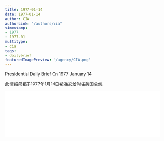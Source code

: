 ```yaml
---
title: 1977-01-14
date: 1977-01-14
author: CIA 
authorLink: "/authors/cia"
timestamp: 
- 1977
- 1977-01
multitype: 
- cia
tags: 
- dailybrief
featuredImagePreview: '/agency/CIA.png'
---
```



Presidential Daily Brief On 1977 January 14

此情报简报于1977年1月14日被递交给时任美国总统

<!--more-->





<div id="over" style="width:100%; overflow:hidden"> <iframe id="sFrame" name="sFrame" frameborder="no" border="0"  allowfullscreen marginwidth="0" scrolling="no" src = " /CIA/1977-01-14.html "  style = " position:absulute; width: 806px; top: 300;" > </iframe> </div>